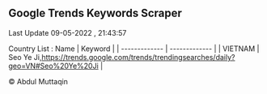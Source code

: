 

## Google Trends Keywords Scraper 
 
Last Update 09-05-2022 , 21:43:57

Country List :
 Name  | Keyword |
| ------------- | ------------- |
| VIETNAM | Seo Ye Ji,https://trends.google.com/trends/trendingsearches/daily?geo=VN#Seo%20Ye%20Ji |



© Abdul Muttaqin 
